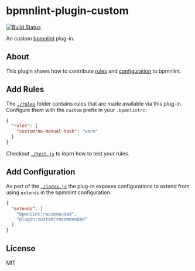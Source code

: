 # bpmnlint-plugin-custom

[![Build Status](https://travis-ci.org/bpmn-io/bpmnlint-plugin-custom.svg?branch=master)](https://travis-ci.org/bpmn-io/bpmnlint-plugin-custom)

An custom [bpmnlint](https://github.com/bpmn-io/bpmnlint) plug-in.


## About

This plugin shows how to contribute [rules](#add-rules) and
[configuration](#add-configuration) to bpmnlint.


## Add Rules

The [`./rules`](./rules) folder contains rules that are made available via
this plug-in. Configure them with the `custom` prefix in your `.bpmnlintrc`:

```json
{
  "rules": {
    "custom/no-manual-task": "warn"
  }
}
```

Checkout [`./test.js`](./test.js) to learn how to test your rules.


## Add Configuration

As part of the [`./index.js`](./index.js) the plug-in exposes configurations
to extend from using `extends` in the bpmnlint configuration:

```json
{
  "extends": [
    "bpmnlint:recommended",
    "plugin:custom/recommended"
  ]
}
```


## License

MIT
